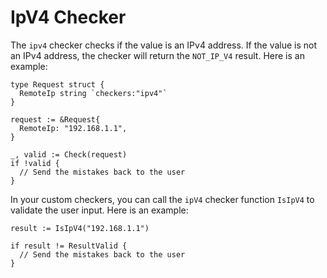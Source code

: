# IpV4 Checker

The ```ipv4``` checker checks if the value is an IPv4 address. If the value is not an IPv4 address, the checker will return the ```NOT_IP_V4``` result. Here is an example:

```golang
type Request struct {
  RemoteIp string `checkers:"ipv4"`
}

request := &Request{
  RemoteIp: "192.168.1.1",
}

_, valid := Check(request)
if !valid {
  // Send the mistakes back to the user
}
```

In your custom checkers, you can call the ```ipV4``` checker function ```IsIpV4``` to validate the user input. Here is an example:

```golang
result := IsIpV4("192.168.1.1")

if result != ResultValid {
  // Send the mistakes back to the user
}
```
